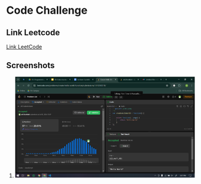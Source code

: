 # Code Challenge

## Link Leetcode

[Link LeetCode](https://leetcode.com/u/wh3XzvMahI/)

## Screenshots

1. ![Soal Easy 1](soal-easy-1.png)
